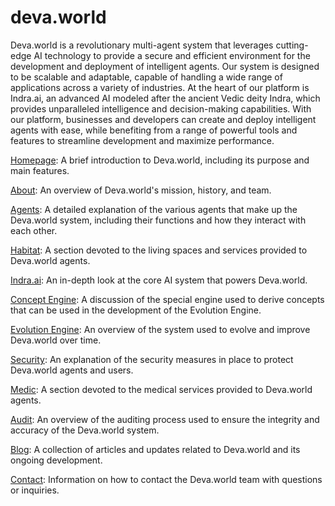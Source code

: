 # deva.world

Deva.world is a revolutionary multi-agent system that leverages cutting-edge AI technology to provide a secure and efficient environment for the development and deployment of intelligent agents. Our system is designed to be scalable and adaptable, capable of handling a wide range of applications across a variety of industries. At the heart of our platform is Indra.ai, an advanced AI modeled after the ancient Vedic deity Indra, which provides unparalleled intelligence and decision-making capabilities. With our platform, businesses and developers can create and deploy intelligent agents with ease, while benefiting from a range of powerful tools and features to streamline development and maximize performance.

[Homepage](/): A brief introduction to Deva.world, including its purpose and main features.

[About](/about): An overview of Deva.world's mission, history, and team.

[Agents](/agents): A detailed explanation of the various agents that make up the Deva.world system, including their functions and how they interact with each other.

[Habitat](/habitat): A section devoted to the living spaces and services provided to Deva.world agents.

[Indra.ai](https://indra.ai): An in-depth look at the core AI system that powers Deva.world.

[Concept Engine](/concept): A discussion of the special engine used to derive concepts that can be used in the development of the Evolution Engine.

[Evolution Engine](/evolution): An overview of the system used to evolve and improve Deva.world over time.

[Security](/security): An explanation of the security measures in place to protect Deva.world agents and users.

[Medic](/medic): A section devoted to the medical services provided to Deva.world agents.

[Audit](/audit): An overview of the auditing process used to ensure the integrity and accuracy of the Deva.world system.

[Blog](/blog): A collection of articles and updates related to Deva.world and its ongoing development.

[Contact](/contact): Information on how to contact the Deva.world team with questions or inquiries.
